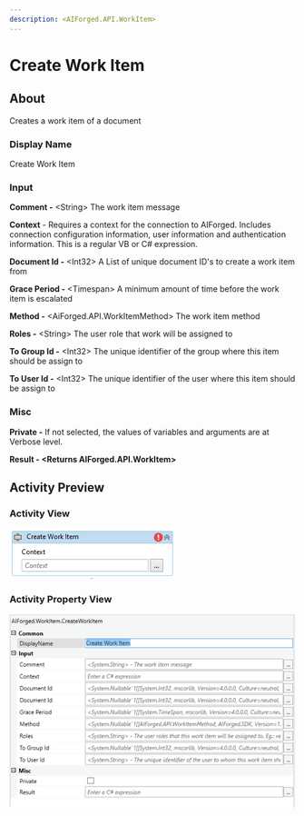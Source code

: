 ```yaml
---
description: <AIForged.API.WorkItem>
---
```


# Create Work Item

## About

Creates a work item of a document

### Display Name

Create Work Item

### Input

**Comment -** \<String> The work item message

**Context** - Requires a context for the connection to AIForged. Includes connection configuration information, user information and authentication information. This is a regular VB or C# expression.

**Document Id -** \<Int32> A List of unique document ID's to create a work item from

**Grace Period -** \<Timespan> A minimum amount of time before the work item is escalated

**Method -** \<AiForged.API.WorkItemMethod> The work item method

**Roles -** \<String> The user role that work will be assigned to&#x20;

**To Group Id -** \<Int32> The unique identifier of the group where this item should be assign to

**To User Id -** \<Int32> The unique identifier of the user where this item should be assign to

### Misc

**Private -** If not selected, the values of variables and arguments are at Verbose level.

**Result - <**Returns AIForged.API.WorkItem**>**&#x20;

## Activity Preview

### Activity View

![](<../../.gitbook/assets/image (1) (2).png>)

### Activity Property View

![](<../../.gitbook/assets/image (2).png>)
